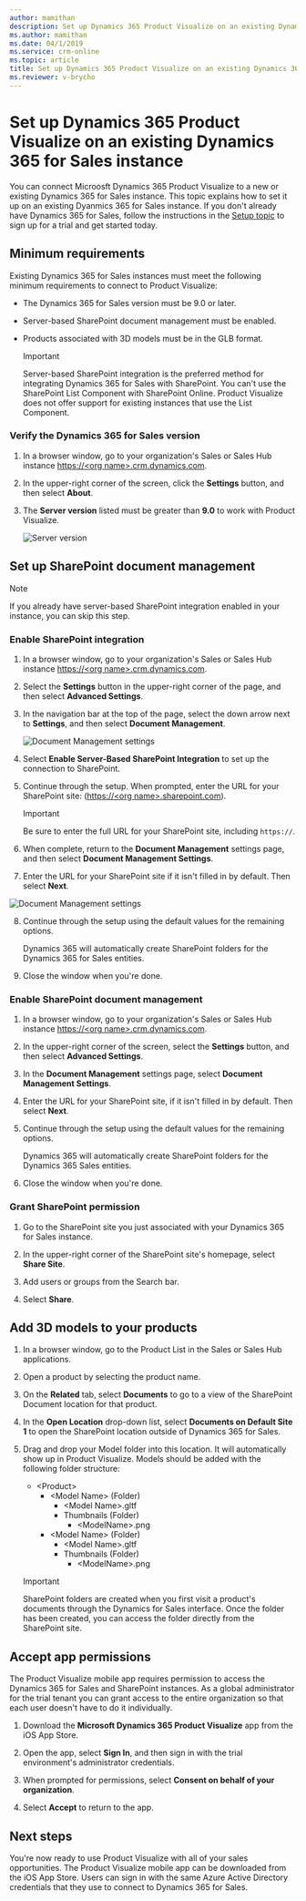```yaml
---
author: mamithan
description: Set up Dynamics 365 Product Visualize on an existing Dynamics 365 for Sales instance
ms.author: mamithan
ms.date: 04/1/2019
ms.service: crm-online
ms.topic: article
title: Set up Dynamics 365 Product Visualize on an existing Dynamics 365 for Sales instance
ms.reviewer: v-brycho
---
```


# Set up Dynamics 365 Product Visualize on an existing Dynamics 365 for Sales instance

You can connect Microosft Dynamics 365 Product Visualize to a new or existing Dynamics 365 for Sales instance. This topic explains how to set it up on an existing Dyanmics 365 for Sales instance. If you don't already have Dynamics 365 for Sales, follow the instructions in the [Setup topic](setup.md) to sign up for a trial and get started today. 

## Minimum requirements

Existing Dynamics 365 for Sales instances must meet the following minimum requirements to connect to Product Visualize:

- The Dynamics 365 for Sales version must be 9.0 or later.

- Server-based SharePoint document management must be enabled.

- Products associated with 3D models must be in the GLB format.

    > [!IMPORTANT]
    > Server-based SharePoint integration is the preferred method for integrating Dynamics 365 for Sales with SharePoint. You can't use the SharePoint List Component with SharePoint Online. Product Visualize does not offer support for existing instances that use the List Component.

### Verify the Dynamics 365 for Sales version

1. In a browser window, go to your organization's Sales or Sales Hub instance [https://\<org name>.crm.dynamics.com]().

2. In the upper-right corner of the screen, click the **Settings** button, and then select **About**.

3. The **Server version** listed must be greater than **9.0** to work with Product Visualize.

   ![Server version](media/sales-version.PNG "Server version")

## Set up SharePoint document management

   > [!NOTE] 
   > If you already have server-based SharePoint integration enabled in your instance, you can skip this step.

### Enable SharePoint integration

1. In a browser window, go to your organization's Sales or Sales Hub instance [https://\<org name>.crm.dynamics.com]().

2. Select the **Settings** button in the upper-right corner of the page, and then select __Advanced Settings__.

3. In the navigation bar at the top of the page, select the down arrow next to __Settings__, and then select __Document Management__.

   ![Document Management settings](media/sharepoint.PNG "SharePoint")

4. Select __Enable Server-Based SharePoint Integration__ to set up the connection to SharePoint.

5. Continue through the setup. When prompted, enter the URL for your SharePoint site: ([https://\<org name>.sharepoint.com]()).

   > [!IMPORTANT]
   > Be sure to enter the full URL for your SharePoint site, including `https://`.

6. When complete, return to the __Document Management__ settings page, and then select __Document Management Settings__.

7. Enter the URL for your SharePoint site if it isn't filled in by default. Then select __Next__.

![Document Management settings](media/document-management-settings.PNG "Document Management Settings")

8. Continue through the setup using the default values for the remaining options.

   Dynamics 365 will automatically create SharePoint folders for the Dynamics 365 for Sales entities. 

9. Close the window when you're done.

### Enable SharePoint document management

1. In a browser window, go to your organization's Sales or Sales Hub instance [https://\<org name>.crm.dynamics.com]().

2. In the upper-right corner of the screen, select the **Settings** button, and then select **Advanced Settings**.

3. In the **Document Management** settings page, select **Document Management Settings**.

4. Enter the URL for your SharePoint site, if it isn't filled in by default. Then select __Next__.

5. Continue through the setup using the default values for the remaining options.

   Dynamics 365 will automatically create SharePoint folders for the Dynamics 365 Sales entities. 
   
6. Close the window when you're done.

### Grant SharePoint permission

1. Go to the SharePoint site you just associated with your Dynamics 365 for Sales instance.

2. In the upper-right corner of the SharePoint site's homepage, select **Share Site**.

3. Add users or groups from the Search bar.

4. Select **Share**.

## Add 3D models to your products

1. In a browser window, go to the Product List in the Sales or Sales Hub applications.

2. Open a product by selecting the product name.

3. On the __Related__ tab, select __Documents__ to go to a view of the SharePoint Document location for that product.

4. In the __Open Location__ drop-down list, select __Documents on Default Site 1__ to open the SharePoint location outside of Dynamics 365 for Sales.

5. Drag and drop your Model folder into this location. It will automatically show up in Product Visualize. Models should be added with the following folder structure:
    * \<Product>
      * \<Model Name> (Folder)
        * \<Model Name>.gltf
        * Thumbnails (Folder)
            * \<ModelName>.png
      *  \<Model Name> (Folder)
         * \<Model Name>.gltf
         * Thumbnails (Folder)
            * \<ModelName>.png

   > [!IMPORTANT]
   > SharePoint folders are created when you first visit a product's documents through the Dynamics for Sales interface. Once the folder has been created, you can access the folder directly from the SharePoint site.

## Accept app permissions

The Product Visualize mobile app requires permission to access the Dynamics 365 for Sales and SharePoint instances. As a global administrator for the trial tenant you can grant access to the entire organization so that each user doesn't have to do it individually.

1. Download the __Microsoft Dynamics 365 Product Visualize__ app from the iOS App Store.

2. Open the app, select __Sign In__, and then sign in with the trial environment's administrator credentials.

3. When prompted for permissions, select __Consent on behalf of your organization__.

4. Select __Accept__ to return to the app.

## Next steps
You're now ready to use Product Visualize with all of your sales opportunities. The Product Visualize mobile app can be downloaded from the iOS App Store. Users can sign in with the same Azure Active Directory credentials that they use to connect to Dynamics 365 for Sales.
  
